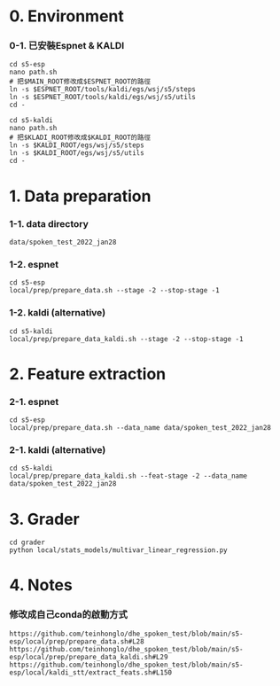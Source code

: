 # 0. Environment

### 0-1. 已安裝Espnet & KALDI
```
cd s5-esp
nano path.sh
# 把$MAIN_ROOT修改成$ESPNET_ROOT的路徑
ln -s $ESPNET_ROOT/tools/kaldi/egs/wsj/s5/steps
ln -s $ESPNET_ROOT/tools/kaldi/egs/wsj/s5/utils
cd -

cd s5-kaldi
nano path.sh
# 把$KLADI_ROOT修改成$KALDI_ROOT的路徑
ln -s $KALDI_ROOT/egs/wsj/s5/steps
ln -s $KALDI_ROOT/egs/wsj/s5/utils
cd -
```

# 1. Data preparation
### 1-1. data directory
```
data/spoken_test_2022_jan28
```

### 1-2. espnet
```
cd s5-esp
local/prep/prepare_data.sh --stage -2 --stop-stage -1
```

### 1-2. kaldi (alternative)
```
cd s5-kaldi
local/prep/prepare_data_kaldi.sh --stage -2 --stop-stage -1
```

# 2. Feature extraction

### 2-1. espnet
```
cd s5-esp
local/prep/prepare_data.sh --data_name data/spoken_test_2022_jan28
```

### 2-1. kaldi (alternative)
```
cd s5-kaldi
local/prep/prepare_data_kaldi.sh --feat-stage -2 --data_name data/spoken_test_2022_jan28
```

# 3. Grader
```
cd grader
python local/stats_models/multivar_linear_regression.py
```

# 4. Notes
### 修改成自己conda的啟動方式
```
https://github.com/teinhonglo/dhe_spoken_test/blob/main/s5-esp/local/prep/prepare_data.sh#L28
https://github.com/teinhonglo/dhe_spoken_test/blob/main/s5-esp/local/prep/prepare_data_kaldi.sh#L29
https://github.com/teinhonglo/dhe_spoken_test/blob/main/s5-esp/local/kaldi_stt/extract_feats.sh#L150
```

